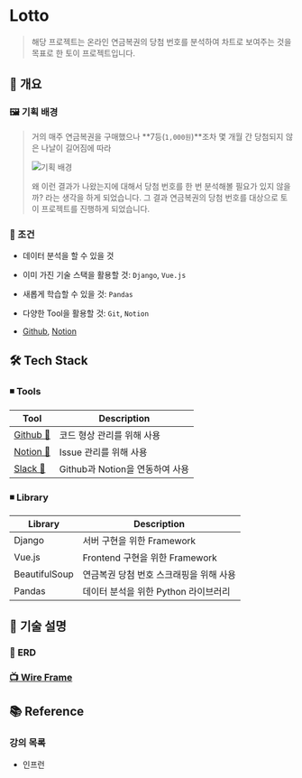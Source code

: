 # 	Lotto

> 해당 프로젝트는 온라인 연금복권의 당첨 번호를 분석하여 차트로 보여주는 것을 목표로 한 토이 프로젝트입니다.



## 📃 개요

### 🖼 기획 배경

> 거의 매주 연금복권을 구매했으나 **7등(`1,000원`)**조차 몇 개월 간 당첨되지 않은 나날이 길어짐에 따라
>
> ![기획 배경](background.jpg)
>
> 왜 이런 결과가 나왔는지에 대해서 당첨 번호를 한 번 분석해볼 필요가 있지 않을까? 라는 생각을 하게 되었습니다. 그 결과 연금복권의 당첨 번호를 대상으로 토이 프로젝트를 진행하게 되었습니다.

### 📌 조건

- 데이터 분석을 할 수 있을 것

- 이미 가진 기술 스택을 활용할 것: `Django`, `Vue.js`
- 새롭게 학습할 수 있을 것: `Pandas`
- 다양한 Tool을 활용할 것: `Git`, `Notion`
- [Github](https://github.com/yusoojeong/toy_pjt_one), [Notion](https://www.notion.so/e052bf7cb97346f6a9c54246abd9ddcd?v=87f68600d143442fb3914cc5dd8257dc)



## 🛠 Tech Stack

### :black_medium_small_square: Tools

| Tool                                                         | Description                     |
| ------------------------------------------------------------ | ------------------------------- |
| [Github 🔗](https://github.com/yusoojeong/toy_pjt_one)        | 코드 형상 관리를 위해 사용      |
| [Notion 🔗](https://www.notion.so/e052bf7cb97346f6a9c54246abd9ddcd?v=87f68600d143442fb3914cc5dd8257dc) | Issue 관리를 위해 사용          |
| [Slack 🔗](https://join.slack.com/t/toypjthq/shared_invite/zt-mzlk0n1c-VbPcE74VmVzSE0svQ~7sjQ) | Github과 Notion을 연동하여 사용 |

### :black_medium_small_square: Library

| Library       | Description                             |
| ------------- | --------------------------------------- |
| Django        | 서버 구현을 위한 Framework              |
| Vue.js        | Frontend 구현을 위한 Framework          |
| BeautifulSoup | 연금복권 당첨 번호 스크래핑을 위해 사용 |
| Pandas        | 데이터 분석을 위한 Python 라이브러리    |



## 📃 기술 설명

### 🧱 ERD



### [📺 Wire Frame](**https://ovenapp.io/view/wNSYLHg69UAKdDCz8fLB2xEV9CqKxazU#uXGk0**)



## 📚 Reference

### 강의 목록

- 인프런 

